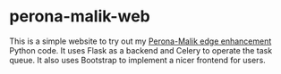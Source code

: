 # perona-malik-web
This is a simple website to try out my [Perona-Malik edge enhancement](https://github.com/Tsunderarislime/perona-malik-edge-enhancement) Python code. It uses Flask as a backend and Celery to operate the task queue. It also uses Bootstrap to implement a nicer frontend for users.

